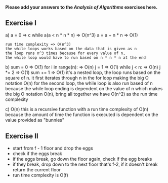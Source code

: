 #### Please add your answers to the ***Analysis of  Algorithms*** exercises here.

## Exercise I

a)  a = 0 =>  c
    while a(a < n * n * n) => O(n^3)
    a = a + n * n => O(1)
    
    run time complexity => O(n^3)
    the while loops works based on the data that is given as n
    the loop runs n^3 times because for every value of n,
    the while loop would have to run based on n * n * n at the end

b) sum = 0 => O(1)
    for i in range(n): => O(n)
      j = 1 => O(1)
      while j < n: => O(n)
        j *= 2 => O(1)
        sum += 1 => O(1)
    it's a nested loop, the loop runs based on the square of n.
    it first iterates through n in the for loop making the big O notation O(n)
    for the second loop, the while loop is also run based of n because the while loop ending is dependent on the value of n
    which makes the big O notation O(n), bring all together we have O(n^2) as the run time complexity


c) O(n)
    this is a recursive function with a run time complexity of O(n) because the amount of time the function is executed is dependent on the value provided as "bunnies"

## Exercise II
 - start from f - 1 floor and drop the eggs
 - check if the eggs break
 - if the eggs break, go down the floor again, check if the egg breaks
 - if they break, drop down to the next floor that's f-2, if it doesn't break return the current floor
 - run time complexity is O(f)

